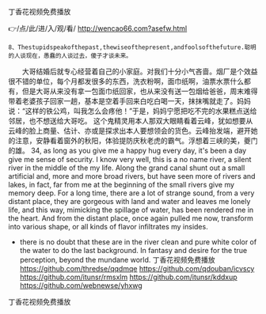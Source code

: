 
丁香花视频免费播放




👉/点/此/进/入/观/看/ http://wencao66.com?asefw.html




	8、Thestupidspeakofthepast,thewiseofthepresent,andfoolsofthefuture.聪明的人谈现在，愚蠢的人谈过去，傻子才谈未来。
　　大哥结婚后就专心经营着自己的小家庭。对我们十分小气吝啬。烟厂是个效益很不错的单位，每个月都发很多的东西，洗衣粉啊，面巾纸啊，油票水票什么都有，但是大哥从来没有拿一包面巾纸回家，也从来没有送一包烟给爸爸，周末难得带着老婆孩子回家一趟，基本是空着手回来白吃白喝一天，抹抹嘴就走了。妈妈说：“这样的铁公鸡，叫我怎么会疼他！”于是，妈妈宁愿把吃不完的水果糕点送给邻居，也不想送给大哥吃。
这个鬼精灵用本人那双大眼睛看着云峰，犹如想要从云峰的脸上商量、估计、亦或是探求出本人要想领会的货色。云峰抬发端，避开她的注意，安静看着窗外的秋阳，体验提防庆秋老虎的霸气。浮想着三峡的美，夔门的雄。
34, as long as you give me a happy hug every day, it's been a day give me sense of security.
I know very well, this is a no name river, a silent river in the middle of the my life.
Along the grand canal shunt out a small artificial and, more and more broad rivers, but have seen more of rivers and lakes, in fact, far from me at the beginning of the small rivers give my memory deep.
For a long time, there are a lot of strange sound, from a very distant place, they are gorgeous with land and water and leaves me lonely life, and this way, mimicking the spillage of water, has been rendered me in the heart.
And from the distant place, once again pulled me now, transform into various shape, or all kinds of flavor infiltrates my insides.
- there is no doubt that these are in the river clean and pure white color of the water to do the last background.
In fantasy and desire for the true perception, beyond the mundane world.
丁香花视频免费播放 https://github.com/thredse/qqdmqe
https://github.com/qdouban/icvscy
https://github.com/itunsr/rmsxlm
https://github.com/itunsr/kddxup
https://github.com/webnewse/yhxwg





丁香花视频免费播放
